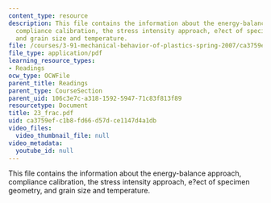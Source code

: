 ```yaml
---
content_type: resource
description: This file contains the information about the energy-balance approach,
  compliance calibration, the stress intensity approach, e?ect of specimen geometry,
  and grain size and temperature.
file: /courses/3-91-mechanical-behavior-of-plastics-spring-2007/ca3759efc1b8fd66d57dce1147d4a1db_23_frac.pdf
file_type: application/pdf
learning_resource_types:
- Readings
ocw_type: OCWFile
parent_title: Readings
parent_type: CourseSection
parent_uid: 106c3e7c-a318-1592-5947-71c83f813f89
resourcetype: Document
title: 23_frac.pdf
uid: ca3759ef-c1b8-fd66-d57d-ce1147d4a1db
video_files:
  video_thumbnail_file: null
video_metadata:
  youtube_id: null
---
```

This file contains the information about the energy-balance approach, compliance calibration, the stress intensity approach, e?ect of specimen geometry, and grain size and temperature.

